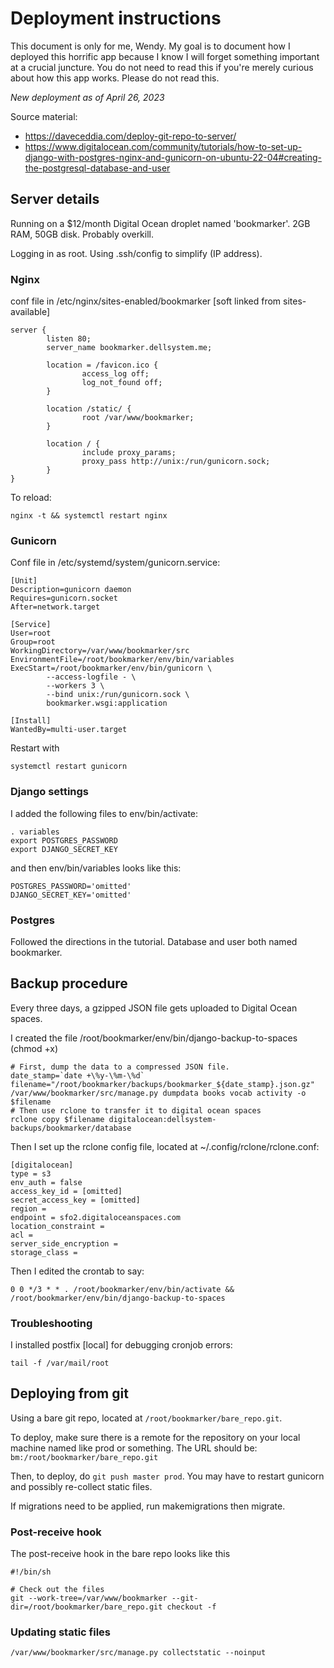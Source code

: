 # Deployment instructions

This document is only for me, Wendy. My goal is to document how I deployed
this horrific app because I know I will forget something important at a
crucial juncture. You do not need to read this if you're merely curious about
how this app works. Please do not read this.

_New deployment as of April 26, 2023_

Source material:

* https://daveceddia.com/deploy-git-repo-to-server/
* https://www.digitalocean.com/community/tutorials/how-to-set-up-django-with-postgres-nginx-and-gunicorn-on-ubuntu-22-04#creating-the-postgresql-database-and-user

## Server details

Running on a $12/month Digital Ocean droplet named 'bookmarker'. 2GB RAM,
50GB disk. Probably overkill.

Logging in as root. Using .ssh/config to simplify (IP address).

### Nginx

conf file in /etc/nginx/sites-enabled/bookmarker [soft linked from
sites-available]

```
server {
        listen 80;
        server_name bookmarker.dellsystem.me;

        location = /favicon.ico {
                access_log off;
                log_not_found off;
        }

        location /static/ {
                root /var/www/bookmarker;
        }

        location / {
                include proxy_params;
                proxy_pass http://unix:/run/gunicorn.sock;
        }
}
```

To reload:

```
nginx -t && systemctl restart nginx
```

### Gunicorn

Conf file in /etc/systemd/system/gunicorn.service:

```
[Unit]
Description=gunicorn daemon
Requires=gunicorn.socket
After=network.target

[Service]
User=root
Group=root
WorkingDirectory=/var/www/bookmarker/src
EnvironmentFile=/root/bookmarker/env/bin/variables
ExecStart=/root/bookmarker/env/bin/gunicorn \
        --access-logfile - \
        --workers 3 \
        --bind unix:/run/gunicorn.sock \
        bookmarker.wsgi:application

[Install]
WantedBy=multi-user.target
```

Restart with

```
systemctl restart gunicorn
```

### Django settings

I added the following files to env/bin/activate:

```
. variables
export POSTGRES_PASSWORD
export DJANGO_SECRET_KEY
```

and then env/bin/variables looks like this:

```
POSTGRES_PASSWORD='omitted'
DJANGO_SECRET_KEY='omitted'
```

### Postgres

Followed the directions in the tutorial. Database and user both named
bookmarker.

## Backup procedure

Every three days, a gzipped JSON file gets uploaded to Digital Ocean spaces.

I created the file /root/bookmarker/env/bin/django-backup-to-spaces (chmod +x)
```
# First, dump the data to a compressed JSON file.
date_stamp=`date +\%y-\%m-\%d`
filename="/root/bookmarker/backups/bookmarker_${date_stamp}.json.gz"
/var/www/bookmarker/src/manage.py dumpdata books vocab activity -o $filename
# Then use rclone to transfer it to digital ocean spaces
rclone copy $filename digitalocean:dellsystem-backups/bookmarker/database
```

Then I set up the rclone config file, located at ~/.config/rclone/rclone.conf:

```
[digitalocean]
type = s3
env_auth = false
access_key_id = [omitted]
secret_access_key = [omitted]
region =
endpoint = sfo2.digitaloceanspaces.com
location_constraint =
acl =
server_side_encryption =
storage_class =
```

Then I edited the crontab to say:
```
0 0 */3 * * . /root/bookmarker/env/bin/activate && /root/bookmarker/env/bin/django-backup-to-spaces
```

### Troubleshooting

I installed postfix [local] for debugging cronjob errors:

```
tail -f /var/mail/root
```

## Deploying from git

Using a bare git repo, located at `/root/bookmarker/bare_repo.git`.

To deploy, make sure there is a remote for the repository on your local machine
named like prod or something. The URL should be:
`bm:/root/bookmarker/bare_repo.git`

Then, to deploy, do `git push master prod`. You may have to restart gunicorn
and possibly re-collect static files.

If migrations need to be applied, run makemigrations then migrate.

### Post-receive hook

The post-receive hook in the bare repo looks like this

```
#!/bin/sh

# Check out the files
git --work-tree=/var/www/bookmarker --git-dir=/root/bookmarker/bare_repo.git checkout -f
```

### Updating static files

```
/var/www/bookmarker/src/manage.py collectstatic --noinput
```
